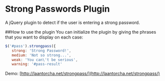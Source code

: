 Strong Passwords Plugin
=======================

A jQuery plugin to detect if the user is entering a strong password.

##How to use the plugin
You can initialize the plugin by giving the phrases that you want to display on each case:

```javascript
$('#pass').strongpass({
   strong: 'Strong Password!',
   medium: 'Not so strong...',
   weak: 'You can\'t be serious',
   warning: '#pass-result'
```

Demo: [http://laantorcha.net/strongpass/](http://laantorcha.net/strongpass/)
